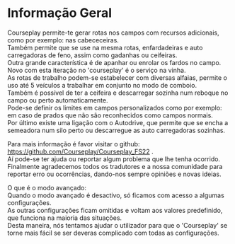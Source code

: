 # Informação Geral  
Courseplay permite-te gerar rotas nos campos com recursos adicionais, como por exemplo: nas cabececeiras.  
Também permite que se use na mesma rotas, enfardadeiras e auto carregadoras de feno, assim como gadanhas ou ceifeiras.  
Outra grande característica é de apanhar ou enrolar os fardos no campo.  
Novo com esta iteração no 'courseplay' é o serviço na vinha.  
As rotas de trabalho podem-se estabelecer com diversas alfaias, permite o uso até 5 veículos a trabalhar em conjunto no modo de comboio.  
Também é possível de ter a ceifeira e descarregar sozinha num reboque no campo ou perto automaticamente.  
Pode-se definir os limites em campos personalizados como por exemplo: em caso de prados que não são reconhecidos como campos normais.  
Por último existe uma ligação com o Autodrive, que permite que se encha a semeadora num silo perto ou descarregue as auto carregadoras sozinhas.  
  
Para mais informação é favor visitar o github: https://github.com/Courseplay/Courseplay_FS22 .  
Aí pode-se ter ajuda ou reportar algum problema que lhe tenha ocorrido.  
Finalmente agradecemos todos os tradutores e a nossa comunidade para reportar erro ou ocorrências, dando-nos sempre opiniões e novas ideias.  
  
O que é o modo avançado:  
Quando o modo avançado é desactivo, só ficamos com acesso a algumas configurações.  
As outras configurações ficam omitidas e voltam aos valores predefinido, que funciona na maioria das situações.  
Desta maneira, nós tentamos ajudar o utilizador para que o 'Courseplay' se torne mais fácil se ser deveras complicado com todas as configurações.  


